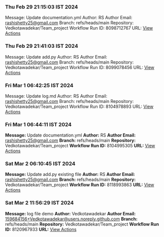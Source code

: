 ### Thu Feb 29 21:15:03 IST 2024
Message: Update documentation.yml
Author: RS
Author Email: rashishetty25@gmail.com
Branch: refs/heads/main
Repository: Vedkotawadekar/Team_project
Workflow Run ID: 8098712767
URL: [View Actions](https://github.com/Vedkotawadekar/Team_project/actions/runs/8098712767)
### Thu Feb 29 21:41:03 IST 2024
Message: Update add.py
Author: RS
Author Email: rashishetty25@gmail.com
Branch: refs/heads/main
Repository: Vedkotawadekar/Team_project
Workflow Run ID: 8099078456
URL: [View Actions](https://github.com/Vedkotawadekar/Team_project/actions/runs/8099078456)
### Fri Mar  1 06:42:25 IST 2024
Message: Update log.md
Author: RS
Author Email: rashishetty25@gmail.com
Branch: refs/heads/main
Repository: Vedkotawadekar/Team_project
Workflow Run ID: 8104978893
URL: [View Actions](https://github.com/Vedkotawadekar/Team_project/actions/runs/8104978893)
### **Fri Mar  1 06:44:11 IST 2024**
**Message:** Update documentation.yml
**Author:** RS
**Author Email:** rashishetty25@gmail.com
**Branch:** refs/heads/main
**Repository:** Vedkotawadekar/Team_project
**Workflow Run ID:** 8104995305
**URL:** [View Actions](https://github.com/Vedkotawadekar/Team_project/actions/runs/8104995305)
### **Sat Mar  2 06:10:45 IST 2024**
**Message:** Update add.py existing file
**Author:** RS
**Author Email:** rashishetty25@gmail.com
**Branch:** refs/heads/main
**Repository:** Vedkotawadekar/Team_project
**Workflow Run ID:** 8118993863
**URL:** [View Actions](https://github.com/Vedkotawadekar/Team_project/actions/runs/8118993863)
### **Sat Mar  2 11:56:29 IST 2024**
**Message:** log file demo
**Author:** Vedkotawadekar
**Author Email:** 159684156+Vedkotawadekar@users.noreply.github.com
**Branch:** refs/heads/main
**Repository:** Vedkotawadekar/Team_project
**Workflow Run ID:** 8120967933
**URL:** [View Actions](https://github.com/Vedkotawadekar/Team_project/actions/runs/8120967933)
